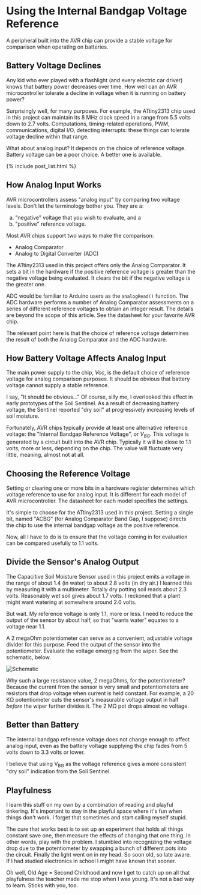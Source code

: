# Using the Internal Bandgap Voltage Reference
A peripheral built into the AVR chip can provide a stable voltage for comparison when operating on batteries.

## Battery Voltage Declines
Any kid who ever played with a flashlight (and every electric car driver) knows that battery power decreases over time. How well can an AVR microcontroller tolerate a decline in voltage when it is running on battery power?

Surprisingly well, for many purposes. For example, the ATtiny2313 chip used in this project can maintain its 8 MHz clock speed in a range from 5.5 volts down to 2.7 volts. Computations, timing-related operations, PWM, communications, digital I/O, detecting interrupts: these things can tolerate voltage decline within that range.

What about analog input? It depends on the choice of reference voltage. Battery voltage can be a poor choice. A better one is available.

<!-- the following produces a list of posts -->
{% include post_list.html %}

## How Analog Input Works
AVR microcontrollers assess "analog input" by comparing two voltage levels. Don't let the terminology bother you. They are a:

<ol type="a">
  <li> "negative" voltage that you wish to evaluate, and a</li>
  <li> "positive" reference voltage.</li>
</ol>

Most AVR chips support two ways to make the comparison: 
* Analog Comparator
* Analog to Digital Converter (ADC)

The ATtiny2313 used in this project offers only the Analog Comparator. It sets a bit in the hardware if the positive reference voltage is greater than the negative voltage being evaluated. It clears the bit if the negative voltage is the greater one.

ADC would be familiar to Arduino users as the ```analogRead()``` function. The ADC hardware performs a number of Analog Comparator assessments on a series of different reference voltages to obtain an integer result. The details are beyond the scope of this article. See the datasheet for your favorite AVR chip. 

The relevant point here is that the choice of reference voltage determines the result of both the Analog Comparator and the ADC hardware.

## How Battery Voltage Affects Analog Input
The main power supply to the chip, *Vcc*, is the default choice of reference voltage for analog comparison purposes. It should be obvious that battery voltage cannot supply a stable reference. 

I say, "It should be obvious..." Of course, silly me, I overlooked this effect in early prototypes of the Soil Sentinel. As a result of decreasing battery voltage, the Sentinel reported "dry soil" at progressively increasing levels of soil moisture.

Fortunately, AVR chips typically provide at least one alternative reference voltage: the "Internal Bandgap Reference Voltage", or <span style="font-style: italic;">V<sub>BG</sub></span>. This voltage is generated by a circuit built into the AVR chip. Typically it will be close to 1.1 volts, more or less, depending on the chip. The value will fluctuate very little, meaning, almost not at all.

## Choosing the Reference Voltage
Setting or clearing one or more bits in a hardware register determines which voltage reference to use for analog input. It is different for each model of AVR microcontroller. The datasheet for each model specifies the settings.

It's simple to choose for the ATtiny2313 used in this project. Setting a single bit, named "ACBG" (for Analog Comparator Band Gap, I suppose) directs the chip to use the internal bandgap voltage as the positive reference.

Now, all I have to do is to ensure that the voltage coming in for evaluation can be compared usefully to 1.1 volts.

## Divide the Sensor's Analog Output
The Capacitive Soil Moisture Sensor used in this project emits a voltage in the range of about 1.4 (in water) to about 2.8 volts (in dry air.) I learned this by measuring it with a multimeter. Totally dry potting soil reads about 2.3 volts. Reasonably wet soil gives about 1.7 volts. I reckoned that a plant might want watering at somewhere around 2.0 volts.

But wait. My reference voltage is only 1.1, more or less. I need to reduce the output of the sensor by about half, so that "wants water" equates to a voltage near 1.1. 

A 2 megaOhm potentiometer can serve as a convenient, adjustable voltage divider for this purpose. Feed the output of the sensor into the potentiometer. Evaluate the voltage emerging from the wiper. See the schematic, below.

![Schematic]({{site.baseurl}}images/schematic_Vbg.png)

Why such a large resistance value, 2 megaOhms, for the potentiometer? Because the current from the sensor is very small and potentiometers are resistors that drop voltage when current is held constant. For example, a 20 K&Omega; potentiometer cuts the sensor's measurable voltage output in half *before* the wiper further divides it. The 2 M&Omega; pot drops almost no voltage.

## Better than Battery
The internal bandgap reference voltage does not change enough to affect analog input, even as the battery voltage supplying the chip fades from 5 volts down to 3.3 volts or lower.

I believe that using <span>V<sub>BG</sub></span> as the voltage reference gives a more consistent "dry soil" indication from the Soil Sentinel.

## Playfulness
I learn this stuff on my own by a combination of reading and playful tinkering. It's important to stay in the playful space where it's fun when things don't work. I forget that sometimes and start calling myself stupid. 

The cure that works best is to set up an experiment that holds all things constant save one, then measure the effects of changing that one thing. In other words, play with the problem. I stumbled into recognizing the voltage drop due to the potentiometer by swapping a bunch of different pots into the circuit. Finally the light went on in my head. So soon old, so late aware. If I had studied electronics in school I might have known that sooner.

Oh well, Old Age = Second Childhood and now I get to catch up on all that playfulness the teacher made me stop when I was young. It's not a bad way to learn. Sticks with you, too.
